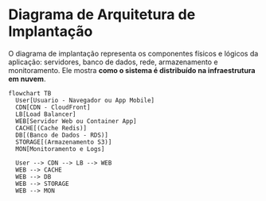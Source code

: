 # Diagrama de Arquitetura de Implantação

O diagrama de implantação representa os componentes físicos e lógicos da aplicação: servidores, banco de dados, rede, armazenamento e monitoramento. Ele mostra **como o sistema é distribuído na infraestrutura em nuvem**.

```mermaid
flowchart TB
  User[Usuario - Navegador ou App Mobile]
  CDN[CDN - CloudFront]
  LB[Load Balancer]
  WEB[Servidor Web ou Container App]
  CACHE[(Cache Redis)]
  DB[(Banco de Dados - RDS)]
  STORAGE[(Armazenamento S3)]
  MON[Monitoramento e Logs]

  User --> CDN --> LB --> WEB
  WEB --> CACHE
  WEB --> DB
  WEB --> STORAGE
  WEB --> MON

